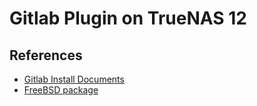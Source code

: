 # Gitlab Plugin on TrueNAS 12

## References
- [Gitlab Install Documents](https://about.gitlab.com/install/#debian)
- [FreeBSD package](https://www.freshports.org/www/gitlab-ce)
